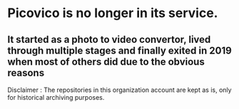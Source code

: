 # Picovico is no longer in its service. 
## It started as a photo to video convertor, lived through multiple stages and finally exited in 2019 when most of others did due to the obvious reasons

Disclaimer : The repositories in this organization account are kept as is, only for historical archiving purposes. 
